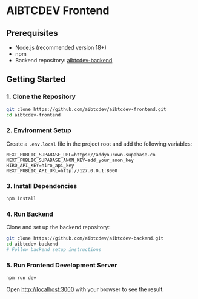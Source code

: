 # AIBTCDEV Frontend

## Prerequisites
- Node.js (recommended version 18+)
- npm
- Backend repository: [aibtcdev-backend](https://github.com/aibtcdev/aibtcdev-backend)

## Getting Started

### 1. Clone the Repository
```bash
git clone https://github.com/aibtcdev/aibtcdev-frontend.git
cd aibtcdev-frontend
```

### 2. Environment Setup
Create a `.env.local` file in the project root and add the following variables:
```
NEXT_PUBLIC_SUPABASE_URL=https://addyourown.supabase.co
NEXT_PUBLIC_SUPABASE_ANON_KEY=add_your_anon_key
HIRO_API_KEY=hiro_api_key
NEXT_PUBLIC_API_URL=http://127.0.0.1:8000
```

### 3. Install Dependencies
```bash
npm install
```

### 4. Run Backend
Clone and set up the backend repository:
```bash
git clone https://github.com/aibtcdev/aibtcdev-backend.git
cd aibtcdev-backend
# Follow backend setup instructions
```

### 5. Run Frontend Development Server
```bash
npm run dev
```

Open [http://localhost:3000](http://localhost:3000) with your browser to see the result.
